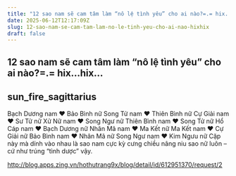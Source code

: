 ```yaml
---
title: "12 sao nam sẽ cam tâm làm “nô lệ tình yêu” cho ai nào?=.= hix...hix..."
date: 2025-06-12T12:17:09Z
slug: 12-sao-nam-se-cam-tam-lam-no-le-tinh-yeu-cho-ai-nao-hixhix
draft: false
---
```


## 12 sao nam sẽ cam tâm làm “nô lệ tình yêu” cho ai nào?=.= hix...hix...

## sun_fire_sagittarius

Bạch Dương nam ♥ Bảo Bình nữ
Song Tử nam ♥ Thiên Bình nữ
Cự Giải nam ♥ Sư Tử nữ
Xử Nữ nam ♥ Song Ngư nữ
Thiên Bình nam ♥ Song Tử nữ
Hổ Cáp nam ♥ Bạch Dương nữ
Nhân Mã nam ♥ Ma Kết nữ
Ma Kết nam ♥ Cự Giải nữ
Bảo Bình nam ♥ Nhân Mã nữ
Song Ngư nam ♥ Kim Ngưu nữ
Cặp này mà dính vào nhau là sao nam cực kỳ cưng chiều nâng niu sao nữ luôn – cứ như trúng “tình dược” vậy.

http://blog.apps.zing.vn/hothutrang9x/blog/detail/id/612951370/request/2